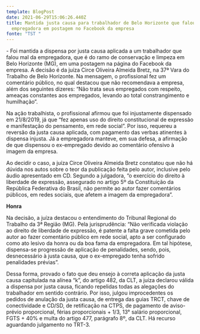 ```yaml
---
template: BlogPost
date: 2021-06-29T15:06:26.440Z
title: Mantida justa causa para trabalhador de Belo Horizonte que falou mal da
  empregadora em postagem no Facebook da empresa
fonte: "TST "
---
```

\- Foi mantida a dispensa por justa causa aplicada a um trabalhador que falou mal da empregadora, que é do ramo de conservação e limpeza em Belo Horizonte (MG), em uma postagem na página do Facebook da empresa. A decisão é da juíza Circe Oliveira Almeida Bretz, na 37ª Vara do Trabalho de Belo Horizonte. Na mensagem, o profissional fez um comentário público, no qual destacou que não recomendava a empresa, além dos seguintes dizeres: “Não trata seus empregados com respeito, ameaças constantes aos empregados, levando ao total constrangimento e humilhação”.

Na ação trabalhista, o profissional afirmou que foi injustamente dispensado em 21/8/2019, já que “fez apenas uso do direito constitucional de expressão e manifestação do pensamento, em rede social”. Por isso, requereu a reversão da justa causa aplicada, com pagamento das verbas atinentes à dispensa injusta. Já a empregadora manteve, em sua defesa, a afirmação de que dispensou o ex-empregado devido ao comentário ofensivo à imagem da empresa.

Ao decidir o caso, a juíza Circe Oliveira Almeida Bretz constatou que não há dúvida nos autos sobre o teor da publicação feita pelo autor, inclusive pelo áudio apresentado em CD. Segundo a julgadora, “o exercício do direito à liberdade de expressão, assegurado no artigo 5º da Constituição da República Federativa do Brasil, não permite ao autor fazer comentários públicos, em redes sociais, que afetem a imagem da empregadora”.

**Honra**

Na decisão, a juíza destacou o entendimento do Tribunal Regional do Trabalho da 3ª Região (MG). Pela jurisprudência: “Não verificada violação ao direito de liberdade de expressão, é patente a falta grave cometida pelo autor ao fazer comentário público em rede social, apto a ser configurado como ato lesivo da honra ou da boa fama da empregadora. Em tal hipótese, dispensa-se progressão de aplicação de penalidades, sendo, pois, desnecessário à justa causa, que o ex-empregado tenha sofrido penalidades prévias”.

Dessa forma, provado o fato que deu ensejo à correta aplicação da justa causa capitulada na alínea “k”, do artigo 482, da CLT, a juíza declarou válida a dispensa por justa causa, ficando repelidas todas as alegações do trabalhador em sentido contrário. Por isso, julgou improcedentes os pedidos de anulação da justa causa, de entrega das guias TRCT, chave de conectividade e CD/SD, de retificação na CTPS, de pagamento de aviso-prévio proporcional, férias proporcionais + 1/3, 13° salário proporcional, FGTS + 40% e multa do artigo 477, parágrafo 8º, da CLT. Há recurso aguardando julgamento no TRT-3.